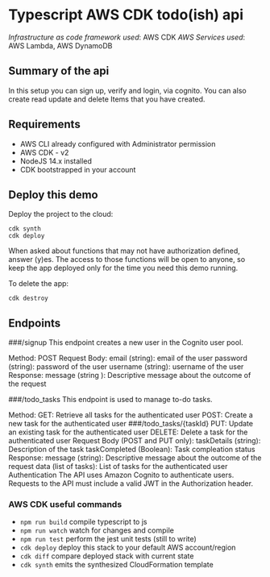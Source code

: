 # Typescript AWS CDK todo(ish) api

_Infrastructure as code framework used_: AWS CDK
_AWS Services used_: AWS Lambda, AWS DynamoDB

## Summary of the api

In this setup you can sign up, verify and login, via cognito.
You can also create read update and delete Items that you have created.



## Requirements

- AWS CLI already configured with Administrator permission
- AWS CDK - v2
- NodeJS 14.x installed
- CDK bootstrapped in your account

## Deploy this demo

Deploy the project to the cloud:

```
cdk synth
cdk deploy
```

When asked about functions that may not have authorization defined, answer (y)es. The access to those functions will be open to anyone, so keep the app deployed only for the time you need this demo running.

To delete the app:

```
cdk destroy
```

## Endpoints
###/signup
This endpoint creates a new user in the Cognito user pool.

Method:
POST
Request Body:
email (string): email of the user
password (string): password of the user
username (string): username of the user
Response:
message (string
): Descriptive message about the outcome of the request

###/todo_tasks
This endpoint is used to manage to-do tasks.

Method:
GET: Retrieve all tasks for the authenticated user
POST: Create a new task for the authenticated user
###/todo_tasks/{taskId}
PUT: Update an existing task for the authenticated user
DELETE: Delete a task for the authenticated user
Request Body (POST and PUT only):
taskDetails (string): Description of the task
taskCompleted (Boolean): Task compleation status
Response:
message (string): Descriptive message about the outcome of the request
data (list of tasks): List of tasks for the authenticated user
Authentication
The API uses Amazon Cognito to authenticate users. Requests to the API must include a valid JWT in the Authorization header.

### AWS CDK useful commands

- `npm run build` compile typescript to js
- `npm run watch` watch for changes and compile
- `npm run test` perform the jest unit tests (still to write)
- `cdk deploy` deploy this stack to your default AWS account/region
- `cdk diff` compare deployed stack with current state
- `cdk synth` emits the synthesized CloudFormation template
